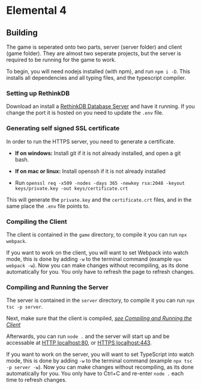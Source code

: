# Elemental 4

## Building
The game is seperated onto two parts, server (server folder) and client (game folder). They are almost two seperate
projects, but the server is required to be running for the game to work.

To begin, you will need nodejs installed (with npm), and run `npm i -D`. This installs all dependencies
and all typing files, and the typescript compiler.

### Setting up RethinkDB
Download an install a [RethinkDB Database Server](https://rethinkdb.com) and have it running. If you change
the port it is hosted on you need to update the `.env` file.

### Generating self signed SSL certificate
In order to run the HTTPS server, you need to generate a certificate.

- **If on windows:** Install git if it is not already installed, and open a git bash.
- **If on mac or linux:** Install openssh if it is not already installed

- Run `openssl req -x509 -nodes -days 365 -newkey rsa:2048 -keyout keys/private.key -out keys/certificate.crt`

This will generate the `private.key` and the `certificate.crt` files, and in the same place the `.env` file
points to.

### Compiling the Client
The client is contained in the `game` directory, to compile it you can run `npx webpack`.

If you want to work on the client, you will want to set Webpack into watch mode, this is done by adding `-w` to
the terminal command (example `npx webpack -w`). Now you can make changes without recompiling, as its done automatically for
you. You only have to refresh the page to refresh changes.

### Compiling and Running the Server
The server is contained in the `server` directory, to compile it you can run `npx tsc -p server`.

Next, make sure that the client is compiled, *[see Compiling and Running the Client](#Compiling-and-Running-the-Client)*

Afterwards, you can run `node .` and the server will start up and be accessable at [HTTP localhost:80](http://localhost:80/), or [HTTPS localhost:443](https://localhost:443/).

If you want to work on the server, you will want to set TypeScript into watch mode, this is done by adding `-w` to
the terminal command (example `npx tsc -p server -w`). Now you can make changes without recompiling, as its done automatically for
you. You only have to Ctrl+C and re-enter `node .` each time to refresh changes.
